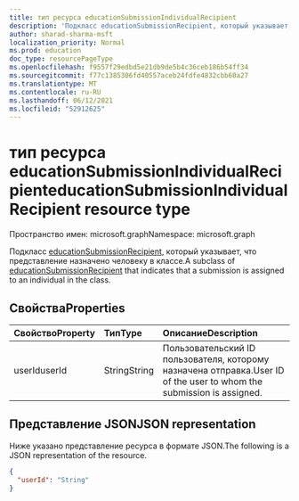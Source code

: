 ```yaml
---
title: тип ресурса educationSubmissionIndividualRecipient
description: 'Подкласс educationSubmissionRecipient, который указывает, что представление назначено человеку в классе.  '
author: sharad-sharma-msft
localization_priority: Normal
ms.prod: education
doc_type: resourcePageType
ms.openlocfilehash: f9557f29edbd5e21db9de5b4c36ceb186b54ff34
ms.sourcegitcommit: f77c1385306fd40557aceb24fdfe4832cbb60a27
ms.translationtype: MT
ms.contentlocale: ru-RU
ms.lasthandoff: 06/12/2021
ms.locfileid: "52912625"
---
```

# <a name="educationsubmissionindividualrecipient-resource-type"></a><span data-ttu-id="98a04-103">тип ресурса educationSubmissionIndividualRecipient</span><span class="sxs-lookup"><span data-stu-id="98a04-103">educationSubmissionIndividualRecipient resource type</span></span>

<span data-ttu-id="98a04-104">Пространство имен: microsoft.graph</span><span class="sxs-lookup"><span data-stu-id="98a04-104">Namespace: microsoft.graph</span></span>

<span data-ttu-id="98a04-105">Подкласс [educationSubmissionRecipient,](educationsubmissionrecipient.md) который указывает, что представление назначено человеку в классе.</span><span class="sxs-lookup"><span data-stu-id="98a04-105">A subclass of [educationSubmissionRecipient](educationsubmissionrecipient.md) that indicates that a submission is assigned to an individual in the class.</span></span>  


## <a name="properties"></a><span data-ttu-id="98a04-106">Свойства</span><span class="sxs-lookup"><span data-stu-id="98a04-106">Properties</span></span>
| <span data-ttu-id="98a04-107">Свойство</span><span class="sxs-lookup"><span data-stu-id="98a04-107">Property</span></span>     | <span data-ttu-id="98a04-108">Тип</span><span class="sxs-lookup"><span data-stu-id="98a04-108">Type</span></span>   |<span data-ttu-id="98a04-109">Описание</span><span class="sxs-lookup"><span data-stu-id="98a04-109">Description</span></span>|
|:---------------|:--------|:----------|
|<span data-ttu-id="98a04-110">userId</span><span class="sxs-lookup"><span data-stu-id="98a04-110">userId</span></span>|<span data-ttu-id="98a04-111">String</span><span class="sxs-lookup"><span data-stu-id="98a04-111">String</span></span>|<span data-ttu-id="98a04-112">Пользовательский ID пользователя, которому назначена отправка.</span><span class="sxs-lookup"><span data-stu-id="98a04-112">User ID of the user to whom the submission is assigned.</span></span>|

## <a name="json-representation"></a><span data-ttu-id="98a04-113">Представление JSON</span><span class="sxs-lookup"><span data-stu-id="98a04-113">JSON representation</span></span>

<span data-ttu-id="98a04-114">Ниже указано представление ресурса в формате JSON.</span><span class="sxs-lookup"><span data-stu-id="98a04-114">The following is a JSON representation of the resource.</span></span>

<!-- {
  "blockType": "resource",
  "optionalProperties": [

  ],
  "@odata.type": "microsoft.graph.educationSubmissionIndividualRecipient"
}-->

```json
{
  "userId": "String"
}

```

<!-- uuid: 8fcb5dbc-d5aa-4681-8e31-b001d5168d79
2015-10-25 14:57:30 UTC -->
<!--
{
  "type": "#page.annotation",
  "description": "educationSubmissionIndividualRecipient resource",
  "keywords": "",
  "section": "documentation",
  "tocPath": "",
  "suppressions": []
}
-->


